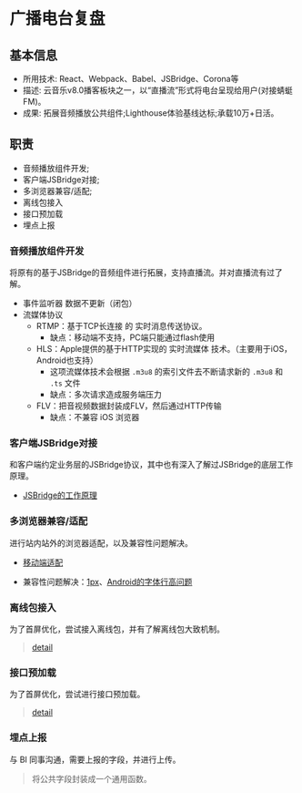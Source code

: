 # 广播电台复盘

## 基本信息
 - 所用技术: React、Webpack、Babel、JSBridge、Corona等
 - 描述: 云音乐v8.0播客板块之一，以“直播流”形式将电台呈现给用户(对接蜻蜓FM)。 
 - 成果: 拓展音频播放公共组件;Lighthouse体验基线达标;承载10万+日活。

## 职责
- 音频播放组件开发;
- 客户端JSBridge对接;
- 多浏览器兼容/适配;
- 离线包接入
- 接口预加载
- 埋点上报



### 音频播放组件开发
将原有的基于JSBridge的音频组件进行拓展，支持直播流。并对直播流有过了解。
 - 事件监听器 数据不更新（闭包）
 - 流媒体协议
    - RTMP：基于TCP长连接 的 实时消息传送协议。
        - 缺点：移动端不支持，PC端只能通过flash使用
    - HLS：Apple提供的基于HTTP实现的 实时流媒体 技术。（主要用于iOS，Android也支持）
        - 这项流媒体技术会根据 `.m3u8` 的索引文件去不断请求新的 `.m3u8` 和 `.ts` 文件
        - 缺点：多次请求造成服务端压力
    - FLV：把音视频数据封装成FLV，然后通过HTTP传输
        - 缺点：不兼容 iOS 浏览器


### 客户端JSBridge对接
和客户端约定业务层的JSBridge协议，其中也有深入了解过JSBridge的底层工作原理。
 - [JSBridge的工作原理](/skill/web/jsbridge)

### 多浏览器兼容/适配
进行站内站外的浏览器适配，以及兼容性问题解决。

 - [移动端适配](/business/practice/h5/responsive)

 - 兼容性问题解决：[1px](/business/practice/h5/1px)、[Android的字体行高问题](/business/practice/h5/#android下line-height文字垂直居中偏移问题)


### 离线包接入
为了首屏优化，尝试接入离线包，并有了解离线包大致机制。
> [detail](/skill/web/h5-webcache)

### 接口预加载
为了首屏优化，尝试进行接口预加载。
> [detail](/business/practice/h5/optimize/#（hybrid）接口预加载)


### 埋点上报
与 BI 同事沟通，需要上报的字段，并进行上传。
> 将公共字段封装成一个通用函数。

